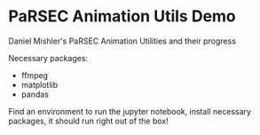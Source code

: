 # PaRSEC Animation Utils Demo

Daniel Mishler's PaRSEC Animation Utilities and their progress

Necessary packages:
* ffmpeg
* matplotlib
* pandas

Find an environment to run the jupyter notebook, install necessary packages,
it should run right out of the box!
